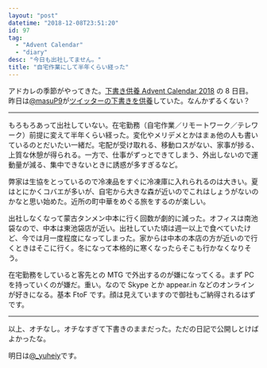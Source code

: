 ```yaml
---
layout: "post"
datetime: "2018-12-08T23:51:20"
id: 97
tag:
  - "Advent Calendar"
  - "diary"
desc: "今日も出社してません。"
title: "自宅作業にして半年くらい経った"
---
```


アドカレの季節がやってきた。[下書き供養 Advent Calendar 2018](https://adventar.org/calendars/2887) の 8 日目。昨日は[@masuP9](https://twitter.com/masuP9/)が[ツイッターの下書きを供養](https://twitter.com/masuP9/status/1070837944477351936)していた。なんかずるくない？

---

もろもろあって出社していない。在宅勤務（自宅作業／リモートワーク／テレワーク）前提に変えて半年くらい経った。変化やメリデメとかはまぁ他の人も書いているのとだいたい一緒だ。宅配が受け取れる、移動ロスがない、家事が捗る、上質な休憩が得られる。一方で、仕事がずっとできてしまう、外出しないので運動量が減る、集中できないときに誘惑が多すぎるなど。

弊家は生協をとっているので冷凍品をすぐに冷凍庫に入れられるのは大きい。夏はとにかくコバエが多いが、自宅から大きな森が近いのでこれはしょうがないのかなと思い始めた。近所の町中華をめぐる旅をするのが楽しい。

出社しなくなって蒙古タンメン中本に行く回数が劇的に減った。オフィスは南池袋なので、中本は東池袋店が近い。出社していた頃は週一以上で食べていたけど、今では月一度程度になってしまった。家からは中本の本店の方が近いので行くときはそこに行く。冬になって本格的に寒くなったらそこも行かなくなりそう。

在宅勤務をしていると客先との MTG で外出するのが嫌になってくる。まず PC を持っていくのが嫌だ。重い。なので Skype とか appear.in などのオンラインが好きになる。基本 FtoF です。顔は見えていますので御社もご納得されるはずです。

---

以上、オチなし。オチなすぎて下書きのままだった。ただの日記で公開しとけばよかったな。

明日は[@\_yuheiy](https://twitter.com/_yuheiy/)です。
